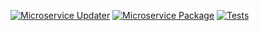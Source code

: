 [![Microservice Updater](https://github.com/Nesga-ARC/microservice-boilerplate/actions/workflows/update-microservices-event.yml/badge.svg?branch=main)](https://github.com/Nesga-ARC/microservice-boilerplate/actions/workflows/update-microservices-event.yml)
[![Microservice Package](https://github.com/Nesga-ARC/microservice-boilerplate/actions/workflows/release-package.yml/badge.svg?branch=main)](https://github.com/Nesga-ARC/microservice-boilerplate/actions/workflows/release-package.yml)
[![Tests](https://github.com/Nesga-ARC/microservice-boilerplate/actions/workflows/run-tests.yml/badge.svg?branch=main)](https://github.com/Nesga-ARC/microservice-boilerplate/actions/workflows/run-tests.yml)